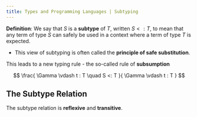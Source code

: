 ```yaml
---
title: Types and Programming Languages | Subtyping
---
```


**Definition**: We say that $S$ is a **subtype** of $T$, written $S <: T$, to mean that any term of type $S$ can safely be used in a context where a term of type $T$ is expected.
- This view of subtyping is often called the **principle of safe substitution**.

This leads to a new typing rule - the so-called rule of **subsumption**

$$
\frac{
  \Gamma \vdash t : T \quad S <: T
}{
  \Gamma \vdash t : T
}
$$

## The Subtype Relation 

The subtype relation is **reflexive** and **transitive**.